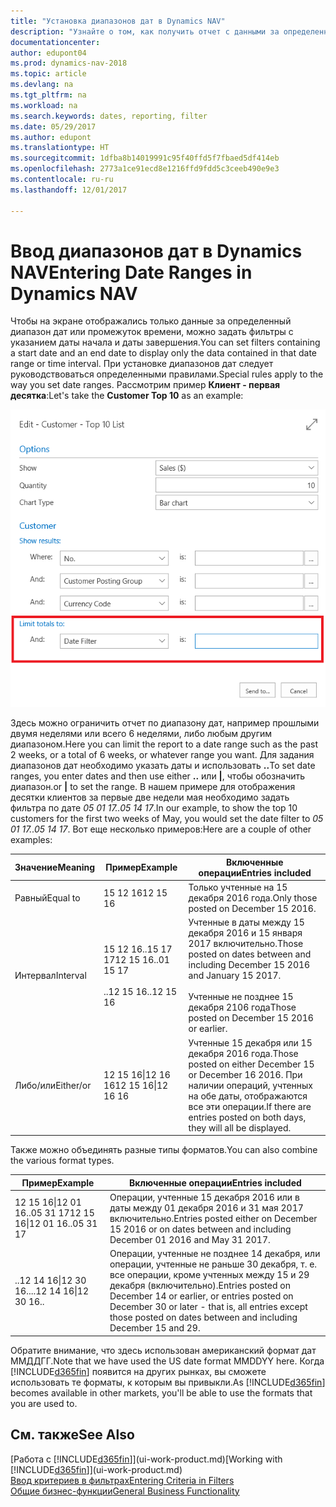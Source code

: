 ```yaml
---
title: "Установка диапазонов дат в Dynamics NAV"
description: "Узнайте о том, как получить отчет с данными за определенные интервалы времени, используя для этого диапазоны дат в Dynamics NAV."
documentationcenter: 
author: edupont04
ms.prod: dynamics-nav-2018
ms.topic: article
ms.devlang: na
ms.tgt_pltfrm: na
ms.workload: na
ms.search.keywords: dates, reporting, filter
ms.date: 05/29/2017
ms.author: edupont
ms.translationtype: HT
ms.sourcegitcommit: 1dfba8b14019991c95f40ffd5f7fbaed5df414eb
ms.openlocfilehash: 2773a1ce91ecd8e1216ffd9fdd5c3ceeb490e9e3
ms.contentlocale: ru-ru
ms.lasthandoff: 12/01/2017

---
```

# <a name="entering-date-ranges-in-dynamics-nav"></a><span data-ttu-id="85b5e-103">Ввод диапазонов дат в Dynamics NAV</span><span class="sxs-lookup"><span data-stu-id="85b5e-103">Entering Date Ranges in Dynamics NAV</span></span>
<span data-ttu-id="85b5e-104">Чтобы на экране отображались только данные за определенный диапазон дат или промежуток времени, можно задать фильтры с указанием даты начала и даты завершения.</span><span class="sxs-lookup"><span data-stu-id="85b5e-104">You can set filters containing a start date and an end date to display only the data contained in that date range or time interval.</span></span> <span data-ttu-id="85b5e-105">При установке диапазонов дат следует руководствоваться определенными правилами.</span><span class="sxs-lookup"><span data-stu-id="85b5e-105">Special rules apply to the way you set date ranges.</span></span> <span data-ttu-id="85b5e-106">Рассмотрим пример **Клиент - первая десятка**:</span><span class="sxs-lookup"><span data-stu-id="85b5e-106">Let's take the **Customer Top 10** as an example:</span></span>

![Установка диапазона дат на странице запросов для списка "Клиент - первая десятка"](./media/ui-enter-date-ranges/customer-top10-list.png)

<span data-ttu-id="85b5e-108">Здесь можно ограничить отчет по диапазону дат, например прошлыми двумя неделями или всего 6 неделями, либо любым другим диапазоном.</span><span class="sxs-lookup"><span data-stu-id="85b5e-108">Here you can limit the report to a date range such as the past 2 weeks, or a total of 6 weeks, or whatever range you want.</span></span> <span data-ttu-id="85b5e-109">Для задания диапазонов дат необходимо указать даты и использовать **..**</span><span class="sxs-lookup"><span data-stu-id="85b5e-109">To set date ranges, you enter dates and then use either **..**</span></span> <span data-ttu-id="85b5e-110">или **|**, чтобы обозначить диапазон.</span><span class="sxs-lookup"><span data-stu-id="85b5e-110">or **|** to set the range.</span></span> <span data-ttu-id="85b5e-111">В нашем примере для отображения десятки клиентов за первые две недели мая необходимо задать фильтра по дате *05 01 17..05 14 17*.</span><span class="sxs-lookup"><span data-stu-id="85b5e-111">In our example, to show the top 10 customers for the first two weeks of May, you would set the date filter to *05 01 17..05 14 17*.</span></span>
<span data-ttu-id="85b5e-112">Вот еще несколько примеров:</span><span class="sxs-lookup"><span data-stu-id="85b5e-112">Here are a couple of other examples:</span></span>

| <span data-ttu-id="85b5e-113">Значение</span><span class="sxs-lookup"><span data-stu-id="85b5e-113">Meaning</span></span> | <span data-ttu-id="85b5e-114">Пример</span><span class="sxs-lookup"><span data-stu-id="85b5e-114">Example</span></span> | <span data-ttu-id="85b5e-115">Включенные операции</span><span class="sxs-lookup"><span data-stu-id="85b5e-115">Entries included</span></span> |
|---|---|---|
|<span data-ttu-id="85b5e-116">Равный</span><span class="sxs-lookup"><span data-stu-id="85b5e-116">Equal to</span></span>| <span data-ttu-id="85b5e-117">15 12 16</span><span class="sxs-lookup"><span data-stu-id="85b5e-117">12 15 16</span></span> |<span data-ttu-id="85b5e-118">Только учтенные на 15 декабря 2016 года.</span><span class="sxs-lookup"><span data-stu-id="85b5e-118">Only those posted on December 15 2016.</span></span>|
|<span data-ttu-id="85b5e-119">Интервал</span><span class="sxs-lookup"><span data-stu-id="85b5e-119">Interval</span></span>| <span data-ttu-id="85b5e-120">15 12 16..15 17 17</span><span class="sxs-lookup"><span data-stu-id="85b5e-120">12 15 16..01 15 17</span></span><br /><br /><span data-ttu-id="85b5e-121">..12 15 16</span><span class="sxs-lookup"><span data-stu-id="85b5e-121">..12 15 16</span></span>|<span data-ttu-id="85b5e-122">Учтенные в даты между 15 декабря 2016 и 15 января 2017 включительно.</span><span class="sxs-lookup"><span data-stu-id="85b5e-122">Those posted on dates between and including December 15 2016 and January 15 2017.</span></span><br /><br /><span data-ttu-id="85b5e-123">Учтенные не позднее 15 декабря 2106 года</span><span class="sxs-lookup"><span data-stu-id="85b5e-123">Those posted on December 15 2016 or earlier.</span></span>|
|<span data-ttu-id="85b5e-124">Либо/или</span><span class="sxs-lookup"><span data-stu-id="85b5e-124">Either/or</span></span>|<span data-ttu-id="85b5e-125">12 15 16&#124;12 16 16</span><span class="sxs-lookup"><span data-stu-id="85b5e-125">12 15 16&#124;12 16 16</span></span>|<span data-ttu-id="85b5e-126">Учтенные 15 декабря или 15 декабря 2016 года.</span><span class="sxs-lookup"><span data-stu-id="85b5e-126">Those posted on either December 15 or December 16 2016.</span></span> <span data-ttu-id="85b5e-127">При наличии операций, учтенных на обе даты, отображаются все эти операции.</span><span class="sxs-lookup"><span data-stu-id="85b5e-127">If there are entries posted on both days, they will all be displayed.</span></span>|

<span data-ttu-id="85b5e-128">Также можно объединять разные типы форматов.</span><span class="sxs-lookup"><span data-stu-id="85b5e-128">You can also combine the various format types.</span></span>

| <span data-ttu-id="85b5e-129">Пример</span><span class="sxs-lookup"><span data-stu-id="85b5e-129">Example</span></span> | <span data-ttu-id="85b5e-130">Включенные операции</span><span class="sxs-lookup"><span data-stu-id="85b5e-130">Entries included</span></span> |
|---|---|
|<span data-ttu-id="85b5e-131">12 15 16&#124;12 01 16..05 31 17</span><span class="sxs-lookup"><span data-stu-id="85b5e-131">12 15 16&#124;12 01 16..05 31 17</span></span> | <span data-ttu-id="85b5e-132">Операции, учтенные 15 декабря 2016 или в даты между 01 декабря 2016 и 31 мая 2017 включительно.</span><span class="sxs-lookup"><span data-stu-id="85b5e-132">Entries posted either on December 15 2016 or on dates between and including December 01 2016 and May 31 2017.</span></span> |
|<span data-ttu-id="85b5e-133">..12 14 16&#124;12 30 16..</span><span class="sxs-lookup"><span data-stu-id="85b5e-133">..12 14 16&#124;12 30 16..</span></span> | <span data-ttu-id="85b5e-134">Операции, учтенные не позднее 14 декабря, или операции, учтенные не раньше 30 декабря, т. е. все операции, кроме учтенных между 15 и 29 декабря (включительно).</span><span class="sxs-lookup"><span data-stu-id="85b5e-134">Entries posted on December 14 or earlier, or entries posted on December 30 or later - that is, all entries except those posted on dates between and including December 15 and 29.</span></span> |

<span data-ttu-id="85b5e-135">Обратите внимание, что здесь использован американский формат дат ММДДГГ.</span><span class="sxs-lookup"><span data-stu-id="85b5e-135">Note that we have used the US date format MMDDYY here.</span></span> <span data-ttu-id="85b5e-136">Когда [!INCLUDE[d365fin](includes/d365fin_md.md)] появится на других рынках, вы сможете использовать те форматы, к которым вы привыкли.</span><span class="sxs-lookup"><span data-stu-id="85b5e-136">As [!INCLUDE[d365fin](includes/d365fin_md.md)] becomes available in other markets, you'll be able to use the formats that you are used to.</span></span>

## <a name="see-also"></a><span data-ttu-id="85b5e-137">См. также</span><span class="sxs-lookup"><span data-stu-id="85b5e-137">See Also</span></span>
<span data-ttu-id="85b5e-138">[Работа с [!INCLUDE[d365fin](includes/d365fin_long_md.md)]](ui-work-product.md)</span><span class="sxs-lookup"><span data-stu-id="85b5e-138">[Working with [!INCLUDE[d365fin](includes/d365fin_long_md.md)]](ui-work-product.md)</span></span>  
[<span data-ttu-id="85b5e-139">Ввод критериев в фильтрах</span><span class="sxs-lookup"><span data-stu-id="85b5e-139">Entering Criteria in Filters </span></span>](ui-enter-criteria-filters.md)  
[<span data-ttu-id="85b5e-140">Общие бизнес-функции</span><span class="sxs-lookup"><span data-stu-id="85b5e-140">General Business Functionality</span></span>](ui-across-business-areas.md)

